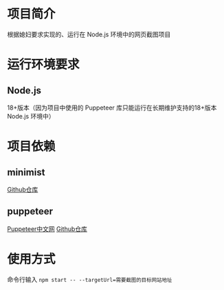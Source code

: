 # 项目简介
根据媳妇要求实现的、运行在 Node.js 环境中的网页截图项目

# 运行环境要求

## Node.js
18+版本（因为项目中使用的 Puppeteer 库只能运行在长期维护支持的18+版本 Node.js 环境中）

# 项目依赖

## minimist
[Github仓库](https://github.com/puppeteer/puppeteer/tree/main)

## puppeteer
[Puppeteer中文网](https://pptr.nodejs.cn/category/introduction)
[Github仓库](https://github.com/puppeteer/puppeteer/tree/main)

# 使用方式
命令行输入 `npm start -- --targetUrl=需要截图的目标网站地址`
